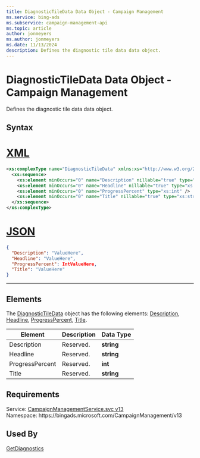 ```yaml
---
title: DiagnosticTileData Data Object - Campaign Management
ms.service: bing-ads
ms.subservice: campaign-management-api
ms.topic: article
author: jonmeyers
ms.author: jonmeyers
ms.date: 11/13/2024
description: Defines the diagnostic tile data data object.
---
```

# DiagnosticTileData Data Object - Campaign Management
Defines the diagnostic tile data data object.

## Syntax

# [XML](#tab/xml)

```xml
<xs:complexType name="DiagnosticTileData" xmlns:xs="http://www.w3.org/2001/XMLSchema">
  <xs:sequence>
    <xs:element minOccurs="0" name="Description" nillable="true" type="xs:string" />
    <xs:element minOccurs="0" name="Headline" nillable="true" type="xs:string" />
    <xs:element minOccurs="0" name="ProgressPercent" type="xs:int" />
    <xs:element minOccurs="0" name="Title" nillable="true" type="xs:string" />
  </xs:sequence>
</xs:complexType>
```

# [JSON](#tab/json)

```json
{
  "Description": "ValueHere",
  "Headline": "ValueHere",
  "ProgressPercent": IntValueHere,
  "Title": "ValueHere"
}
```

-----

## <a name="elements"></a>Elements

The [DiagnosticTileData](diagnostictiledata.md) object has the following elements: [Description](#description), [Headline](#headline), [ProgressPercent](#progresspercent), [Title](#title).

|Element|Description|Data Type|
|-----------|---------------|-------------|
|<a name="description"></a>Description|Reserved.|**string**|
|<a name="headline"></a>Headline|Reserved.|**string**|
|<a name="progresspercent"></a>ProgressPercent|Reserved.|**int**|
|<a name="title"></a>Title|Reserved.|**string**|

## Requirements
Service: [CampaignManagementService.svc v13](https://campaign.api.bingads.microsoft.com/Api/Advertiser/CampaignManagement/v13/CampaignManagementService.svc)  
Namespace: https\://bingads.microsoft.com/CampaignManagement/v13  

## Used By
[GetDiagnostics](getdiagnostics.md)  
